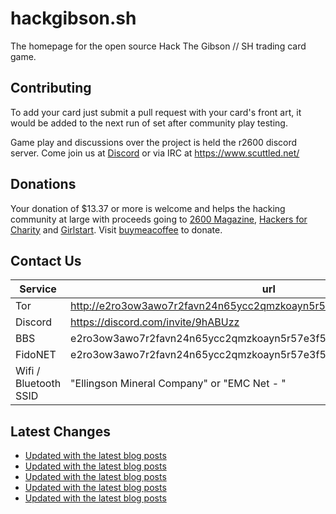 # hackgibson.sh
The homepage for the open source Hack The Gibson // SH trading card game.


## Contributing

To add your card just submit a pull request with your card's front art, it would be added to the next run of set after community play testing.

Game play and discussions over the project is held the r2600 discord server. Come join us at [Discord](https://discord.com/invite/9hABUzz) or via IRC at https://www.scuttled.net/


## Donations

Your donation of $13.37 or more is welcome and helps the hacking community at large with proceeds going to [2600 Magazine](https://2600.com/), [Hackers for Charity](https://hackersforcharity.org) and [Girlstart](https://girlstart.org).  Visit [buymeacoffee](https://www.buymeacoffee.com/hackgibson.sh) to donate.


## Contact Us

Service | url
-|-
Tor | http://e2ro3ow3awo7r2favn24n65ycc2qmzkoayn5r57e3f56nvjwdcgg32ad.onion
Discord | https://discord.com/invite/9hABUzz
BBS | e2ro3ow3awo7r2favn24n65ycc2qmzkoayn5r57e3f56nvjwdcgg32ad.onion:23
FidoNET | e2ro3ow3awo7r2favn24n65ycc2qmzkoayn5r57e3f56nvjwdcgg32ad.onion:24554
Wifi / Bluetooth SSID | "Ellingson Mineral Company" or "EMC Net - <fidonet address>"

## Latest Changes
<!-- BLOG-POST-LIST:START -->
- [Updated with the latest blog posts](https://github.com/DFW2600/hackgibson.sh/commit/82d36699c3bd8afc974f52317dd04a86479c2d86)
- [Updated with the latest blog posts](https://github.com/DFW2600/hackgibson.sh/commit/e7b00ab76dce8d9fb505742fdc17818e7e1b1dc1)
- [Updated with the latest blog posts](https://github.com/DFW2600/hackgibson.sh/commit/33280affcc738e0ded3da99a7aa9bccf670b4bd2)
- [Updated with the latest blog posts](https://github.com/DFW2600/hackgibson.sh/commit/64e68a80fa67898d7bcc41a0f8baa93635d19456)
- [Updated with the latest blog posts](https://github.com/DFW2600/hackgibson.sh/commit/8469abdec52ac220c95591aea9b76bac46218d23)
<!-- BLOG-POST-LIST:END -->
